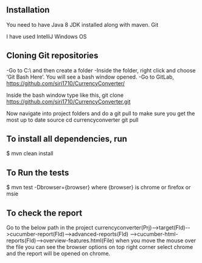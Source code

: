 Installation
-------------
You need to have Java 8 JDK installed along with maven.
Git

I have used IntelliJ
Windows OS

Cloning Git repositories
------------------------
-Go to C:\ and then create a folder
-Inside the folder, right click and choose ‘Git Bash Here’. You will see a bash window opened.
-Go to GitLab, https://github.com/siri1710/CurrencyConverter/

Inside the bash window type like this, git clone https://github.com/siri1710/CurrencyConverter.git

Now navigate into project folders and do a git pull to make sure you get the most up to date source
cd currencyconverter
git pull


To install all dependencies, run
--------------------------------
$ mvn clean install

To Run the tests
----------------
$ mvn test -Dbrowser={browser} where {browser} is chrome or firefox or msie


To check the report
-------------------
Go to the below path in the project
currencyconverter(Prj)-->target(Fld)-->cucumber-report(Fld)-->advanced-reports(Fld)
-->cucumber-html-reports(Fld)-->overview-features.html(File)
when you move the mouse over the file you can see the browser options on top right corner
select chrome and the report will be opened on chrome.
